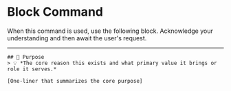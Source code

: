 # Block Command

When this command is used, use the following block. Acknowledge your understanding and then await the user's request.

---

``````````
## 🎯 Purpose
> 💡 *The core reason this exists and what primary value it brings or role it serves.*

[One-liner that summarizes the core purpose]
``````````
